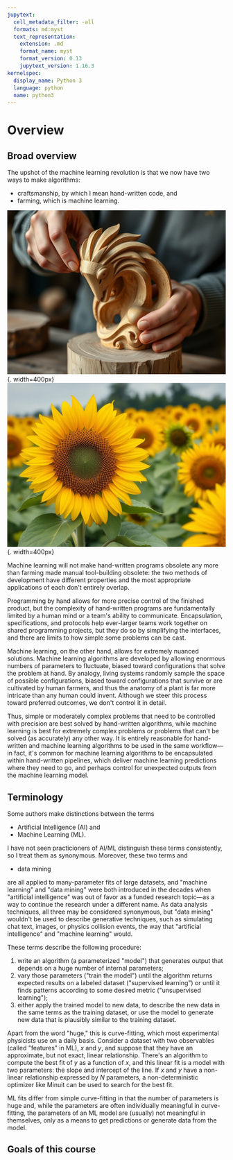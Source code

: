 ```yaml
---
jupytext:
  cell_metadata_filter: -all
  formats: md:myst
  text_representation:
    extension: .md
    format_name: myst
    format_version: 0.13
    jupytext_version: 1.16.3
kernelspec:
  display_name: Python 3
  language: python
  name: python3
---
```


# Overview

## Broad overview

The upshot of the machine learning revolution is that we now have two ways to make algorithms:

* craftsmanship, by which I mean hand-written code, and
* farming, which is machine learning.

![](img/craftsmanship.jpg){. width=400px} ![](img/farming.jpg){. width=400px}

Machine learning will not make hand-written programs obsolete any more than farming made manual tool-building obsolete: the two methods of development have different properties and the most appropriate applications of each don't entirely overlap.

Programming by hand allows for more precise control of the finished product, but the complexity of hand-written programs are fundamentally limited by a human mind or a team's ability to communicate. Encapsulation, specifications, and protocols help ever-larger teams work together on shared programming projects, but they do so by simplifying the interfaces, and there are limits to how simple some problems can be cast.

Machine learning, on the other hand, allows for extremely nuanced solutions. Machine learning algorithms are developed by allowing enormous numbers of parameters to fluctuate, biased toward configurations that solve the problem at hand. By analogy, living systems randomly sample the space of possible configurations, biased toward configurations that survive or are cultivated by human farmers, and thus the anatomy of a plant is far more intricate than any human could invent. Although we steer this process toward preferred outcomes, we don't control it in detail.

Thus, simple or moderately complex problems that need to be controlled with precision are best solved by hand-written algorithms, while machine learning is best for extremely complex problems or problems that can't be solved (as accurately) any other way. It is entirely reasonable for hand-written and machine learning algorithms to be used in the same workflow—in fact, it's common for machine learning algorithms to be encapsulated within hand-written pipelines, which deliver machine learning predictions where they need to go, and perhaps control for unexpected outputs from the machine learning model.

## Terminology

Some authors make distinctions between the terms

* Artificial Intelligence (AI) and
* Machine Learning (ML).

I have not seen practicioners of AI/ML distinguish these terms consistently, so I treat them as synonymous. Moreover, these two terms and

* data mining

are all applied to many-parameter fits of large datasets, and "machine learning" and "data mining" were both introduced in the decades when "artificial intelligence" was out of favor as a funded research topic—as a way to continue the research under a different name. As data analysis techniques, all three may be considered synonymous, but "data mining" wouldn't be used to describe generative techniques, such as simulating chat text, images, or physics collision events, the way that "artificial intelligence" and "machine learning" would.

These terms describe the following procedure:

1. write an algorithm (a parameterized "model") that generates output that depends on a huge number of internal parameters;
2. vary those parameters ("train the model") until the algorithm returns expected results on a labeled dataset ("supervised learning") or until it finds patterns according to some desired metric ("unsupervised learning");
3. either apply the trained model to new data, to describe the new data in the same terms as the training dataset, or use the model to generate new data that is plausibly similar to the training dataset.

Apart from the word "huge," this is curve-fitting, which most experimental physicists use on a daily basis. Consider a dataset with two observables (called "features" in ML), $x$ and $y$, and suppose that they have an approximate, but not exact, linear relationship. There's an algorithm to compute the best fit of $y$ as a function of $x$, and this linear fit is a model with two parameters: the slope and intercept of the line. If $x$ and $y$ have a non-linear relationship expressed by $N$ parameters, a non-deterministic optimizer like Minuit can be used to search for the best fit.

ML fits differ from simple curve-fitting in that the number of parameters is huge and, while the parameters are often individually meaningful in curve-fitting, the parameters of an ML model are (usually) not meaningful in themselves, only as a means to get predictions or generate data from the model.






## Goals of this course



